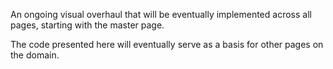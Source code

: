 An ongoing visual overhaul that will be eventually implemented across all pages, starting with the master page.

The code presented here will eventually serve as a basis for other pages on the domain.